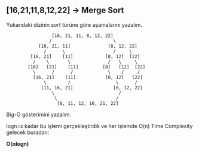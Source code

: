## [16,21,11,8,12,22] -> Merge Sort


Yukarıdaki dizinin sort türüne göre aşamalarını yazalım.

                     [16, 21, 11, 8, 12, 22]
                    /                       \
                [16, 21, 11]              [8, 12, 22]
                  /      \                  /     \
             [16, 21]    [11]            [8, 12]  [22]
              /    \       \              /   \     \
            [16]   [21]    [11]         [8]   [12]  [22]
              \      /      /             \    /     /
              [16, 21]    [11]           [8, 12]   [22]
                  \        /                 \      /
                 [11, 16, 21]               [8, 12, 22]
                     \                        /
                      \                      /
                       [8, 11, 12, 16, 21, 22]



Big-O gösterimini yazalım.

logn=x kadar bu işlemi gerçekleştirdik ve her işlemde O(n) Time Complexity gelecek buradan:

**O(nlogn)**